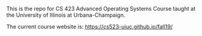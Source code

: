 This is the repo for CS 423 Advanced Operating Systems Course taught at the University of Illinois at Urbana-Champaign.

The current course website is:
https://cs523-uiuc.github.io/fall19/
